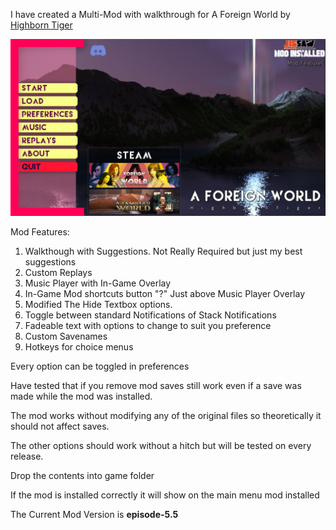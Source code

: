 I have created a Multi-Mod with walkthrough for A Foreign World by [Highborn Tiger](https://www.patreon.com/HighbornTiger)

![screenshot](screenshots/01_main_menu.jpg)

Mod Features:
  1. Walkthough with Suggestions. Not Really Required but just my best suggestions
  2. Custom Replays
  3. Music Player with In-Game Overlay
  4. In-Game Mod shortcuts button "?" Just above Music Player Overlay
  5. Modified The Hide Textbox options.
  6. Toggle between standard Notifications of Stack Notifications
  7. Fadeable text with options to change to suit you preference
  8. Custom Savenames
  9. Hotkeys for choice menus

Every option can be toggled in preferences

Have tested that if you remove mod saves still work even if a save was made while the mod was installed.

The mod works without modifying any of the original files so theoretically it should not affect saves.

The other options should work without a hitch but will be tested on every release.

Drop the contents into game folder

If the mod is installed correctly it will show on the main menu mod installed

The Current Mod Version is **episode-5.5**

